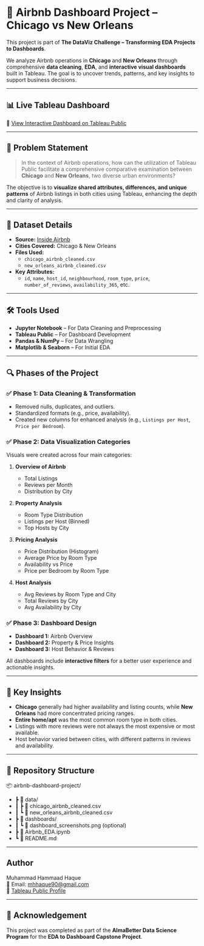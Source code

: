 # 🏨 Airbnb Dashboard Project – Chicago vs New Orleans

This project is part of **The DataViz Challenge – Transforming EDA Projects to Dashboards**.

We analyze Airbnb operations in **Chicago** and **New Orleans** through comprehensive **data cleaning**, **EDA**, and **interactive visual dashboards** built in Tableau. The goal is to uncover trends, patterns, and key insights to support business decisions.

---

## 📊 Live Tableau Dashboard

🔗 [View Interactive Dashboard on Tableau Public](https://public.tableau.com/views/Airbnb_Project_17538033691730/AirbnbHostReviewOverviewChicagovsNewOrleans?:language=en-US&:sid=&:redirect=auth&:display_count=n&:origin=viz_share_link)

---

## 📌 Problem Statement

> In the context of Airbnb operations, how can the utilization of Tableau Public facilitate a comprehensive comparative examination between **Chicago** and **New Orleans**, two diverse urban environments?

The objective is to **visualize shared attributes, differences, and unique patterns** of Airbnb listings in both cities using Tableau, enhancing the depth and clarity of analysis.

---

## 🧾 Dataset Details

- **Source:** [Inside Airbnb](http://insideairbnb.com/get-the-data/)
- **Cities Covered:** Chicago & New Orleans
- **Files Used:**
  - `chicago_airbnb_cleaned.csv`
  - `new_orleans_airbnb_cleaned.csv`
- **Key Attributes:**
  - `id`, `name`, `host_id`, `neighbourhood`, `room_type`, `price`, `number_of_reviews`, `availability_365`, etc.

---

## 🛠️ Tools Used

- **Jupyter Notebook** – For Data Cleaning and Preprocessing
- **Tableau Public** – For Dashboard Development
- **Pandas & NumPy** – For Data Wrangling
- **Matplotlib & Seaborn** – For Initial EDA

---

## 🔍 Phases of the Project

### ✅ Phase 1: Data Cleaning & Transformation
- Removed nulls, duplicates, and outliers.
- Standardized formats (e.g., price, availability).
- Created new columns for enhanced analysis (e.g., `Listings per Host`, `Price per Bedroom`).

### ✅ Phase 2: Data Visualization Categories
Visuals were created across four main categories:

1. **Overview of Airbnb**
   - Total Listings
   - Reviews per Month
   - Distribution by City

2. **Property Analysis**
   - Room Type Distribution
   - Listings per Host (Binned)
   - Top Hosts by City

3. **Pricing Analysis**
   - Price Distribution (Histogram)
   - Average Price by Room Type
   - Availability vs Price
   - Price per Bedroom by Room Type

4. **Host Analysis**
   - Avg Reviews by Room Type and City
   - Total Reviews by City
   - Avg Availability by City

### ✅ Phase 3: Dashboard Design
- **Dashboard 1:** Airbnb Overview
- **Dashboard 2:** Property & Price Insights
- **Dashboard 3:** Host Behavior & Reviews

All dashboards include **interactive filters** for a better user experience and actionable insights.

---

## 🧠 Key Insights

- **Chicago** generally had higher availability and listing counts, while **New Orleans** had more concentrated pricing ranges.
- **Entire home/apt** was the most common room type in both cities.
- Listings with more reviews were not always the most expensive or most available.
- Host behavior varied between cities, with different patterns in reviews and availability.

---

## 📂 Repository Structure

📦 airbnb-dashboard-project/
- ┣ 📁 data/
- ┃ ┣ 📄 chicago_airbnb_cleaned.csv
- ┃ ┗ 📄 new_orleans_airbnb_cleaned.csv
- ┣ 📁 dashboards/
- ┃ ┗ 📄 dashboard_screenshots.png (optional)
- ┣ 📄 Airbnb_EDA.ipynb
- ┗ 📄 README.md
---

## Author
Muhammad Hammaad Haque  
📧 Email: mhhaque90@gmail.com  
🔗 [Tableau Public Profile](https://public.tableau.com/app/profile/muhammad.hammaad.haque)

---

## 📣 Acknowledgement

This project was completed as part of the **AlmaBetter Data Science Program** for the **EDA to Dashboard Capstone Project**.
